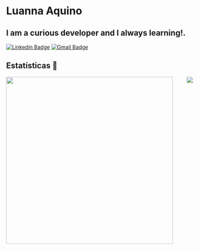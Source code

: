 # Luanna Aquino

## I am a curious developer and I always learning!.

[![Linkedin Badge](https://img.shields.io/badge/-Luanna%20Aquino-6633cc?style=flat-square&logo=Linkedin&logoColor=white&link=https://www.linkedin.com/in/luanna-aquino/)](https://www.linkedin.com/in/luanna-aquino/) 
[![Gmail Badge](https://img.shields.io/badge/-luannaaquino24@gmail.com-6633cc?style=flat-square&logo=Gmail&logoColor=white&link=mailto:luannaaquino24@gmail.com)](mailto:luannaaquino24@gmail.com)


## Estatísticas :rocket:

<img align="left" width="450" src="https://github-readme-stats.vercel.app/api?username=Luannaaquino&show_icons=true&theme=cobalt&count_private=true&hide=stars,issues" />
<img align="right" src="https://github-readme-stats.vercel.app/api/top-langs/?username=Luannaaquino&layout=compact" />

<!--
**Luannaaquino/Luannaaquino** is a ✨ _special_ ✨ repository because its `README.md` (this file) appears on your GitHub profile.

Here are some ideas to get you started:
### Hi there 👋
- 🔭 I’m currently working on ...
- 🌱 I’m currently learning ...
- 👯 I’m looking to collaborate on ...
- 🤔 I’m looking for help with ...
- 💬 Ask me about ...
- 📫 How to reach me: ...
- 😄 Pronouns: ...
- ⚡ Fun fact: ...
-->
